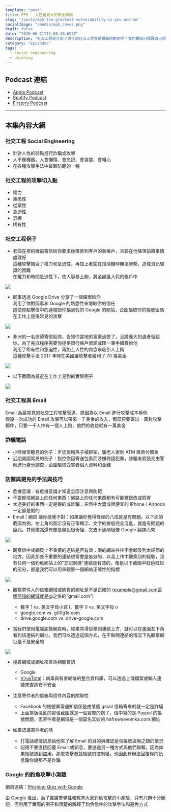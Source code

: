 ```yaml
---
template: "post"
title: EP5 - 人性是最大的安全漏洞
slug: "/posts/ep5-the-greatest-vulnerability-is-you-and-me"
socialImage: "/media/ep5_cover.png"
draft: false
date: "2020-06-21T11:00:30.693Z"
description: "社交工程是什麼？為什麼社交工程會是最難防範的呢？我們要如何保護自己呢？"
category: "Episodes"
tags:
  - social engineering
  - phishing
---
```


## Podcast 連結

- [Apple Podcast](https://podcasts.apple.com/tw/podcast/%E8%B3%87%E5%AE%89%E8%A7%A3%E5%A3%93%E7%B8%AE/id1513276667#episodeGuid=ckbpjnbi16ly90873qwcimcow)
- [Spotify Podcast](https://open.spotify.com/episode/3JMjIXaI3WLqFV4M1DpJV1)
- [Firstory Podcast](https://open.firstory.me/story/ckbpjnbi16ly90873qwcimcow)
---

## 本集內容大綱

### 社交工程 Social Engineering

- 針對人性的弱點進行詐騙或攻擊
- 人不像機器，人會懶惰、會忘記、會貪婪、會粗心
- 在各種攻擊手法中最難防範的一種

### 社交工程的攻擊切入點

- 權力
- 熟悉性
- 從眾性
- 急迫性
- 恐嚇
- 稀有性

### 社交工程例子

- 老闆在搭飛機前寄信給你要求你匯款到客戶的新帳戶，且要在他降落前將事情處理好\
  這種攻擊結合了權力和急迫性，再加上老闆在搭飛機時無法聯繫，造成資訊驗證的困難\
  在權力和時間急迫性下，使人容易上鉤，將金額匯入假的帳戶中

![](/media/social_engineer_example1.jpg)

- 同事透過 Google Drive 分享了一個檔案給你\
  利用了你對同事和 Google 的熟悉性來博取你的信任\
  誘使你點擊信中的連結把你騙到假的 Google 的網站，企圖騙取你的帳號密碼\
  在工作上是很常見的攻擊

![](/media/social_engineer_example2.jpg)

- 非洲的一名律師寄信給你，告知你當地的富豪過世了，且將龐大的遺產留給你。為了完成程序需要你提供銀行帳戶資訊或匯一筆手續費給他\
  利用了稀有性和急迫性，再加上人性的貪念來吸引人上鉤\
  這種攻擊手法 2017 年時在美國讓攻擊者獲利了 70 萬美金

![](/media/social_engineer_example3.jpg)

- 以下截圖為最近在工作上見到的實際例子

![](/media/nigeria_phishing.png)

### **社交工程與 Email**

Email 為最常見的社交工程攻擊管道，原因為以 Email 進行攻擊成本極低\
假設一次成功的 Email 攻擊可以帶來一千美金的收入，那麼只要寄出一萬封攻擊郵件，只要一千人中有一個人上鉤，他們的收益就有一萬美金

### **詐騙電話**

- 小時候常聽見的例子：歹徒謊稱孫子被綁架，騙老人家到 ATM 匯款付贖金
- 近期美國常見的例子：指控你因寄送包裹而涉嫌跨國犯罪，詐騙者假裝交由警察進行身分調查，企圖騙取受害者個人資料和金錢

### 防禦與避免的手法與技巧

- 危機意識：有危機意識才知道怎麼注意與防範
- 不要輕信網路上的任何東西：網路上的任何東西都有可能被竄改或假冒
- 太過美好的東西一定是假的或詐騙：突然中大獎或很便宜的 iPhone / Airpods 一定都是假的
- Email / 網頁 讓你感覺不對：如果讓你覺得怪怪的八成就是有問題。以下面的截圖為例，左上角的圖示沒有正常顯示、文字的排版完全混亂，就是有問題的癥兆。其他徵兆還有像是顏色很奇怪、文去不通順很像 Google 翻譯而來

![](/media/twitter_phishing.jpg)

- 觀察信中或網頁上不重要的連結是否有效：假的網站往往不會顧及到太細節的地方，因此那些不重要的連結很常會是無效的，以我工作中觀察到的經驗，沒有任何一個釣魚網站上的"忘記密碼"連結是有效的。像是以下截圖中紅色框起的部分，都是我們可以用來觀察一個網站正確性的指標

![](/media/outlook_screenshot.jpg)

- 觀察寄件人的信箱網域或網頁的網址是不是正確的 (example@gmail.com這個信箱的網域就是@之後的"gmail.com")
  - 數字 1 vs. 英文字母小寫 l、數字 0 vs. 英文字母 o
  - google.com vs. g00g1e.com
  - drive.google.com vs. drive-google.com

- 當我們使用電腦瀏覽網頁時，如果將滑鼠移到連結上方，就可以在畫面左下角看到該連結的網址。我們可以透過這個方式，在不點開連結的情況下先觀察網址是不是安全的

![](/media/urlhighlight_screenshot.jpg)

- 搜尋網域或網址來查詢相關資訊
  - Google
  - [VirusTotal](https://www.virustotal.com/gui/home/upload)：病毒與有害網址的整合資料庫，可以透過上傳檔案或輸入連結來查詢安不安全

- 注意寄件者的信箱與信件內容的關聯性
  - Facebook 的帳號異常通知信卻是由某個 gmail 信箱寄來的就一定是詐騙
  - 上面排版混亂的那張截圖就是一個實際的例子，信中寫的是 Paypal 的帳號問題，但寄件者是網域是一個莫名其妙的 hafrewsevomka.com 網址

- 如果認識寄件者的話
  - 打電話或傳訊息給他來了解 Email 的目的與確認是否帳號盜用之類的情況
  - 記得不要直接回覆 Email 或訊息，要透過另一種方式與他們聯繫。因為如果帳號遭到盜用，那麼攻擊者就帳號的控制權，也因此有辦法回覆你的訊息騙你說那不是詐騙

### Google 的釣魚攻擊小測驗

網頁連結：[Phishing Quiz with Google](https://phishingquiz.withgoogle.com/?hl=zh-TW)

由 Google 推出，為了推廣警覺性和教育大家釣魚攻擊的小測驗，只有八題十分簡短，但利用了實際的例子和清楚的解釋了釣魚信件的攻擊手法和避免方式

[](https://phishingquiz.withgoogle.com/?hl=zh-TW)
